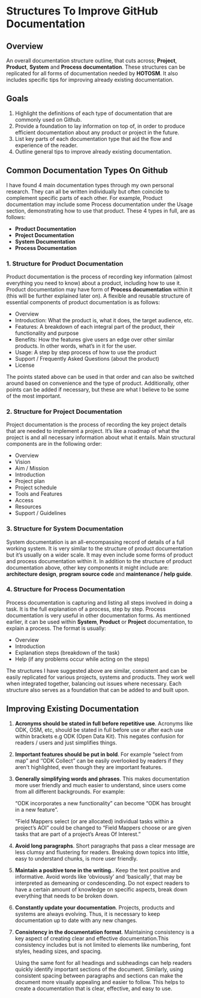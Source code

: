 # Structures To Improve GitHub Documentation

## Overview

An overall documentation structure outline, that cuts across;
**Project**, **Product**, **System** and **Process
documentation**. These structures can be replicated for all forms of
documentation needed by **HOTOSM**. It also includes specific tips for
improving already existing documentation.

## Goals

1. Highlight the definitions of each type of documentation that are
   commonly used on Github.
2. Provide a foundation to lay information on top of, in order to
   produce efficient documentation about any product or project in the
   future.
3. List key parts of each documentation type that aid the flow and
   experience of the reader.
4. Outline general tips to improve already existing documentation.

## Common Documentation Types On Github

I have found 4 main documentation types through my own personal
research. They can all be written individually but often coincide to
complement specific parts of each other. For example, Product
documentation may include some Process documentation under the Usage
section, demonstrating how to use that product. These 4 types in full,
are as follows:

- **Product Documentation**
- **Project Documentation**
- **System Documentation**
- **Process Documentation**

### 1. Structure for Product Documentation

Product documentation is the process of recording key information
(almost everything you need to know) about a product, including how
to use it. Product documentation may have form of **Process
documentation** within it (this will be further explained later on). A
flexible and reusable structure of essential components of product
documentation is as follows:

- Overview
- Introduction: What the product is, what it does, the target audience, etc.
- Features: A breakdown of each integral part of the product, their
  functionality and purpose
- Benefits: How the features give users an edge over other similar
  products. In other words, what’s in it for the user.
- Usage: A step by step process of how to use the product
- Support / Frequently Asked Questions (about the product)
- License

The points stated above can be used in that order and can also be
switched around based on convenience and the type of
product. Additionally, other points can be added if necessary, but
these are what I believe to be some of the most important.

### 2. Structure for Project Documentation

Project documentation is the process of recording the key project
details that are needed to implement a project. It’s like a roadmap of
what the project is and all necessary information about what it
entails. Main structural components are in the following order:

- Overview
- Vision
- Aim / Mission
- Introduction
- Project plan
- Project schedule
- Tools and Features
- Access
- Resources
- Support / Guidelines

### 3. Structure for System Documentation

System documentation is an all-encompassing record of details of a
full working system. It is very similar to the structure of product
documentation but it’s usually on a wider scale. It may even include
some forms of product and process documentation within it. In addition
to the structure of product documentation above, other key components
it might include are: **architecture design**, **program source code**
and **maintenance / help guide**.

### 4. Structure for Process Documentation

Process documentation is capturing and listing all steps involved in
doing a task. It is the full explanation of a process, step by
step. Process documentation is very useful in other documentation
forms. As mentioned earlier, it can be used within **System**,
**Product** or **Project** documentation, to explain a process. The
format is usually:

- Overview
- Introduction
- Explanation steps (breakdown of the task)
- Help (if any problems occur while acting on the steps)

The structures I have suggested above are similar, consistent and can
be easily replicated for various projects, systems and products. They
work well when integrated together, balancing out issues where
necessary. Each structure also serves as a foundation that can be
added to and built upon.

## Improving Existing Documentation

1. **Acronyms should be stated in full before repetitive
   use**. Acronyms like ODK, OSM, etc, should be stated in full before
   use or after each use within brackets e.g ODK (Open Data Kit). This
   negates confusion for readers / users and just simplifies things.

2. **Important features should be put in bold**. For example “select
   from map” and ‘’ODK Collect” can be easily overlooked by readers if
   they aren't highlighted, even though they are important features.

3. **Generally simplifying words and phrases**. This makes
   documentation more user friendly and much easier to understand,
   since users come from all different backgrounds. For example:

   “ODK incorporates a new functionality” can become “ODK has brought in a new feature”.

   “Field Mappers select (or are allocated) individual tasks within a
   project’s AOI” could be changed to “Field Mappers choose or are
   given tasks that are part of a project’s Areas Of Interest.”

4. **Avoid long paragraphs**. Short paragraphs that pass a clear
   message are less clumsy and flustering for readers. Breaking down
   topics into little, easy to understand chunks, is more user
   friendly.

5. **Maintain a positive tone in the writing.**. Keep the text
   positive and informative. Avoid words like ‘obviously’ and
   ‘basically’, that may be interpreted as demeaning or
   condescending. Do not expect readers to have a certain amount of
   knowledge on specific aspects, break down everything that needs to
   be broken down.

6. **Constantly update your documentation**. Projects, products and
   systems are always evolving. Thus, it is necessary to keep
   documentation up to date with any new changes.

7. **Consistency in the documentation format**. Maintaining
   consistency is a key aspect of creating clear and effective
   documentation.This consistency includes but is not limited to
   elements like numbering, font styles, heading sizes, and spacing.

   Using the same font for all headings and subheadings can help
   readers quickly identify important sections of the
   document. Similarly, using consistent spacing between paragraphs
   and sections can make the document more visually appealing and
   easier to follow. This helps to create a documentation that is
   clear, effective, and easy to use.
